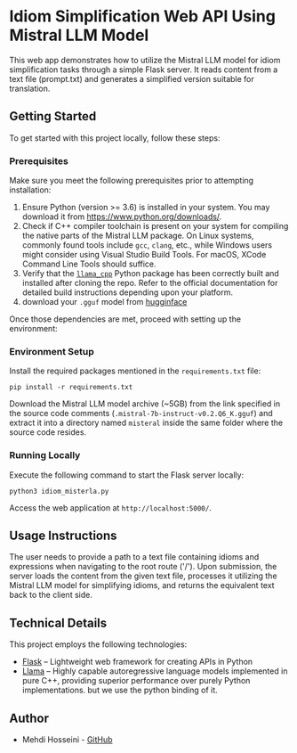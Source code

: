 # Idiom Simplification Web API Using Mistral LLM Model

This web app demonstrates how to utilize the Mistral LLM model for idiom simplification tasks through a simple Flask server. It reads content from a text file (prompt.txt) and generates a simplified version suitable for translation.

## Getting Started
To get started with this project locally, follow these steps:

### Prerequisites
Make sure you meet the following prerequisites prior to attempting installation:

1. Ensure Python (version >= 3.6) is installed in your system. You may download it from https://www.python.org/downloads/.
2. Check if C++ compiler toolchain is present on your system for compiling the native parts of the Mistral LLM package. On Linux systems, commonly found tools include `gcc`, `clang`, etc., while Windows users might consider using Visual Studio Build Tools. For macOS, XCode Command Line Tools should suffice.
3. Verify that the [`llama_cpp`](https://pypi.org/project/llama-cpp-python/) Python package has been correctly built and installed after cloning the repo. Refer to the official documentation for detailed build instructions depending upon your platform.
4. download your `.gguf` model from [hugginface](https://huggingface.co/TheBloke/Mistral-7B-Instruct-v0.2-GGUF) 

Once those dependencies are met, proceed with setting up the environment:

### Environment Setup
Install the required packages mentioned in the `requirements.txt` file:
```
pip install -r requirements.txt
```
Download the Mistral LLM model archive (~5GB) from the link specified in the source code comments (`.mistral-7b-instruct-v0.2.Q6_K.gguf`) and extract it into a directory named `misteral` inside the same folder where the source code resides.

### Running Locally
Execute the following command to start the Flask server locally:
```
python3 idiom_misterla.py
```
Access the web application at `http://localhost:5000/`.

## Usage Instructions
The user needs to provide a path to a text file containing idioms and expressions when navigating to the root route ('/'). Upon submission, the server loads the content from the given text file, processes it utilizing the Mistral LLM model for simplifying idioms, and returns the equivalent text back to the client side.

## Technical Details
This project employs the following technologies:

- [Flask](https://flask.palletsprojects.com/en/2.1.x/) – Lightweight web framework for creating APIs in Python
- [Llama](https://pypi.org/project/llama-cpp-python/) – Highly capable autoregressive language models implemented in pure C++, providing superior performance over purely Python implementations. but we use the python binding of it.


## Author
- Mehdi Hosseini  - [GitHub](https://github.com/guipelder)


